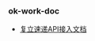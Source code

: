 ### ok-work-doc

- [复立速递API接入文档](https://github.com/jialongfei/ok-work-doc/blob/master/other-doc/fuli-express-api-doc.md)